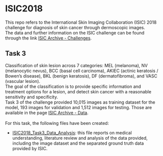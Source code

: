 # ISIC2018
This repo refers to the International Skin Imaging Collaboration (ISIC) 2018 challenge for diagnosis of skin cancer through dermoscopic images.<br>
The data and further information on the ISIC challenge can be found through the link <a href="https://challenge.isic-archive.com/landing/2018/">ISIC Archive - Challenges</a>.<br>

## Task 3
Classification of skin lesion across 7 categories: MEL (melanoma), NV (melanocytic nevus), BCC (basal cell carcinoma), AKIEC (actinic keratosis / Bowen’s disease), BKL (benign keratosis), DF (dermatofibroma), and VASC (vascular lesion).<br>
The goal of the classification is to provide specific information and treatment options for a lesion, and detect skin cancer with a reasonable sensitivity and specificity.<br>
Task 3 of the challenge provided 10,015 images as training dataset for the model, 193 images for validation and 1,512 images for testing. Those are available in the page <a href="https://challenge.isic-archive.com/data/#2018">ISIC Archive - Data</a>.<br><br>
For this task, the following files have been created:
- <a href="https://github.com/isaqueiros/ISIC2018/blob/main/ISIC2018_Task3_Data_Analysis.ipynb">ISIC2018_Task3_Data_Analysis</a>: this file reports on medical understanding, literature review and analysis of the data provided, including the image dataset and the separated ground truth data provided by ISIC.
